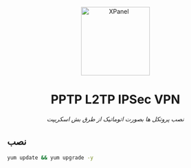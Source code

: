 <p align="center">
<picture>
<img width="160" height="160"  alt="XPanel" src="https://github.com/iPmartNetwork/iPmart-SSH/blob/main/images/logo.png">
</picture>
  </p> 
<p align="center">
<h1 align="center"/>PPTP L2TP IPSec VPN</h1>
<h6 align="center">نصب پروتکل ها بصورت اتوماتیک از طرق بش اسکریپت
<h6>
</p>



## نصب


```bash
yum update && yum upgrade -y

```
